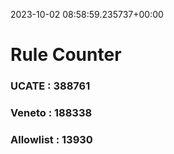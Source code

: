2023-10-02 08:58:59.235737+00:00
# Rule Counter 
 ### UCATE : 388761

 ### Veneto : 188338

 ### Allowlist : 13930
